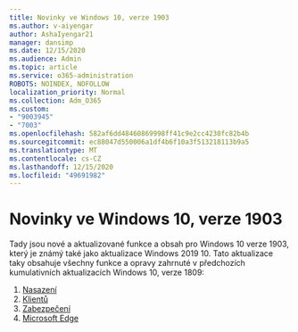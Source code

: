 ```yaml
---
title: Novinky ve Windows 10, verze 1903
ms.author: v-aiyengar
author: AshaIyengar21
manager: dansimp
ms.date: 12/15/2020
ms.audience: Admin
ms.topic: article
ms.service: o365-administration
ROBOTS: NOINDEX, NOFOLLOW
localization_priority: Normal
ms.collection: Adm_O365
ms.custom:
- "9003945"
- "7003"
ms.openlocfilehash: 582af6dd48460869998ff41c9e2cc4230fc82b4b
ms.sourcegitcommit: ec88047d550006a1df4b6f10a3f513218113b9a5
ms.translationtype: MT
ms.contentlocale: cs-CZ
ms.lasthandoff: 12/15/2020
ms.locfileid: "49691982"
---
```

# <a name="whats-new-in-windows-10-version-1903"></a>Novinky ve Windows 10, verze 1903

Tady jsou nové a aktualizované funkce a obsah pro Windows 10 verze 1903, který je známý také jako aktualizace Windows 2019 10. Tato aktualizace taky obsahuje všechny funkce a opravy zahrnuté v předchozích kumulativních aktualizacích Windows 10, verze 1809:

1. [Nasazení](https://go.microsoft.com/fwlink/?linkid=2114296)
1. [Klientů](https://go.microsoft.com/fwlink/?linkid=2114493)
1. [Zabezpečení](https://go.microsoft.com/fwlink/?linkid=2114297)
1. [Microsoft Edge](https://go.microsoft.com/fwlink/?linkid=2114298)
